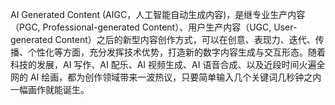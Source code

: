 AI Generated Content (AIGC，人工智能自动生成内容)，是继专业生产内容（PGC, Professional-generated Content）、用户生产内容（UGC, User-generated Content）之后的新型内容创作方式，可以在创意、表现力、迭代、传播、个性化等方面，充分发挥技术优势，打造新的数字内容生成与交互形态。随着科技的发展，AI 写作、AI 配乐、AI 视频生成、AI 语音合成、以及近段时间火遍全网的 AI 绘画，都为创作领域带来一波热议，只要简单输入几个关键词几秒钟之内一幅画作就能诞生。